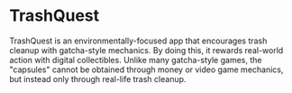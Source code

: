 # TrashQuest
TrashQuest is an environmentally-focused app that encourages trash cleanup with gatcha-style mechanics. By doing this, it rewards real-world action with digital collectibles. Unlike many gatcha-style games, the "capsules" cannot be obtained through money or video game mechanics, but instead only through real-life trash cleanup.
